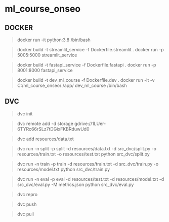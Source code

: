 # ml_course_onseo

## DOCKER
> docker run -it python:3.8 /bin/bash

> docker build -t streamlit_service -f Dockerfile.streamlit .
> docker run -p 5005:5000 streamlit_service

> docker build -t fastapi_service -f Dockerfile.fastapi .
> docker run -p 8001:8000 fastapi_service

> docker build -t dev_ml_course -f Dockerfile.dev .
> docker run -it -v C:/ml_course_onseo/:/app/ dev_ml_course /bin/bash


## DVC
> dvc init

> dvc remote add -d storage gdrive://1LUer-6TYRc66rSLz7tDGixFKBRduwUd0

> dvc add resources/data.txt

> dvc run -n split -p split -d resources/data.txt -d src_dvc/split.py -o resources/train.txt -o resources/test.txt python src_dvc/split.py

> dvc run -n train -p train -d resources/train.txt -d src_dvc/train.py -o resources/model.txt python src_dvc/train.py

> dvc run -n eval -p eval -d resources/test.txt -d resources/model.txt -d src_dvc/eval.py -M metrics.json python src_dvc/eval.py

> dvc repro

> dvc push

> dvc pull
